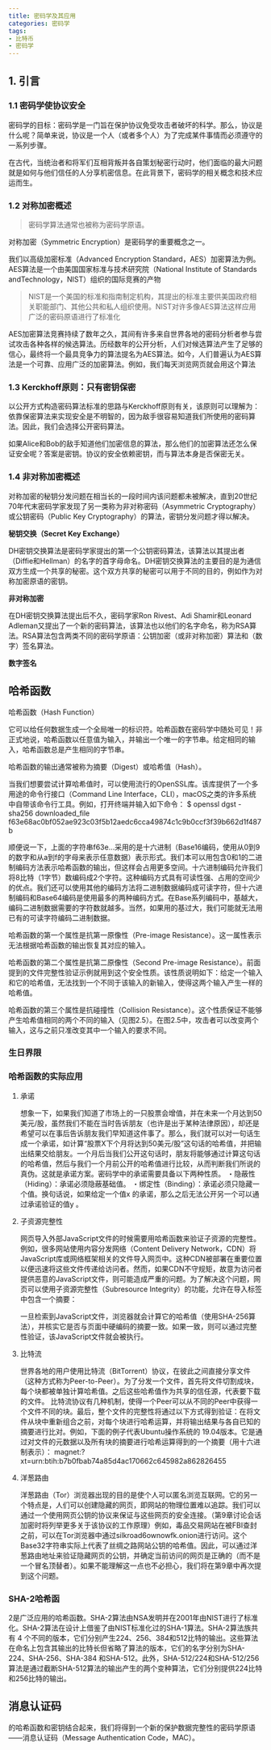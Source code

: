```yaml
---
title: 密码学及其应用
categories: 密码学
tags: 
- 比特币
- 密码学
---
```


<!-- 密码学是一门旨在保护协议免受攻击者破坏的科学。 -->

## 1. 引言

### 1.1 密码学使协议安全

密码学的目标：密码学是一门旨在保护协议免受攻击者破坏的科学。那么，协议是什么呢？简单来说，协议是一个人（或者多个人）为了完成某件事情而必须遵守的一系列步骤。

在古代，当统治者和将军们互相背叛并各自策划秘密行动时，他们面临的最大问题就是如何与他们信任的人分享机密信息。在此背景下，密码学的相关概念和技术应运而生。



### 1.2 对称加密概述

> 密码学算法通常也被称为密码学原语。

对称加密（Symmetric Encryption）是密码学的重要概念之一。

我们以高级加密标准（Advanced Encryption Standard，AES）加密算法为例。AES算法是一个由美国国家标准与技术研究院（National Institute of Standards andTechnology，NIST）组织的国际竞赛的产物

> NIST是一个美国的标准和指南制定机构，其提出的标准主要供美国政府相关职能部门、其他公共和私人组织使用。NIST对许多像AES算法这样应用广泛的密码原语进行了标准化

AES加密算法竞赛持续了数年之久，其间有许多来自世界各地的密码分析者参与尝试攻击各种各样的候选算法。历经数年的公开分析，人们对候选算法产生了足够的信心，最终将一个最具竞争力的算法提名为AES算法。如今，人们普遍认为AES算法是一个可靠、应用广泛的加密算法。例如，我们每天浏览网页就会用这个算法



### 1.3 Kerckhoff原则：只有密钥保密

以公开方式构造密码算法标准的思路与Kerckhoff原则有关，该原则可以理解为：依靠保密算法来实现安全是不明智的，因为敌手很容易知道我们所使用的密码算法。因此，我们会选择公开密码算法。

如果Alice和Bob的敌手知道他们加密信息的算法，那么他们的加密算法还怎么保证安全呢？答案是密钥。协议的安全依赖密钥，而与算法本身是否保密无关。

### 1.4 非对称加密概述

对称加密的秘钥分发问题在相当长的一段时间内该问题都未被解决，直到20世纪70年代末密码学家发现了另一类称为非对称密码（Asymmetric Cryptography）或公钥密码（Public Key Cryptography）的算法，密钥分发问题才得以解决。

**秘钥交换（Secret Key Exchange）**

DH密钥交换算法是密码学家提出的第一个公钥密码算法，该算法以其提出者（Diffie和Hellman）的名字的首字母命名。DH密钥交换算法的主要目的是为通信双方生成一个共享的秘密。这个双方共享的秘密可以用于不同的目的，例如作为对称加密原语的密钥。

**非对称加密**

在DH密钥交换算法提出后不久，密码学家Ron Rivest、Adi Shamir和Leonard Adleman又提出了一个新的密码算法，该算法也以他们的名字命名，称为RSA算法。RSA算法包含两类不同的密码学原语：公钥加密（或非对称加密）算法和（数字）签名算法。

**数字签名**



## 哈希函数

哈希函数（Hash Function）

它可以给任何数据生成一个全局唯一的标识符。哈希函数在密码学中随处可见！非正式地说，哈希函数以任意值为输入，并输出一个唯一的字节串。给定相同的输入，哈希函数总是产生相同的字节串。

哈希函数的输出通常被称为摘要（Digest）或哈希值（Hash）。

当我们想要尝试计算哈希值时，可以使用流行的OpenSSL库。该库提供了一个多用途的命令行接口（Command Line Interface，CLI），macOS之类的许多系统中自带该命令行工具。例如，打开终端并输入如下命令：
$ openssl dgst -sha256 downloaded_file
f63e68ac0bf052ae923c03f5b12aedc6cca49874c1c9b0ccf3f39b662d1f487b

顺便说一下，上面的字符串f63e...采用的是十六进制（Base16编码，使用从0到9的数字和从a到f的字母来表示任意数据）表示形式。我们本可以用包含0和1的二进制编码方法表示哈希函数的输出，但这样会占用更多空间。十六进制编码允许我们将8比特（1字节）数编码成2个字符。这种编码方式具有可读性强、占用的空间少的优点。我们还可以使用其他的编码方法将二进制数据编码成可读字符，但十六进制编码和Base64编码是使用最多的两种编码方式。在Base系列编码中，基越大，编码二进制数据需要的字符数就越多。当然，如果用的基过大，我们可能就无法用已有的可读字符编码二进制数据。

哈希函数的第一个属性是抗第一原像性（Pre-image Resistance）。这一属性表示无法根据哈希函数的输出恢复其对应的输入。

哈希函数的第二个属性是抗第二原像性（Second Pre-image Resistance）。前面提到的文件完整性验证示例就用到这个安全性质。该性质说明如下：给定一个输入和它的哈希值，无法找到一个不同于该输入的新输入，使得这两个输入产生一样的哈希值。

哈希函数的第三个属性是抗碰撞性（Collision Resistance）。这个性质保证不能够产生哈希值相同的两个不同的输入（见图2.5）。在图2.5中，攻击者可以改变两个输入，这与之前只准改变其中一个输入的要求不同。



### 生日界限



### 哈希函数的实际应用

1. 承诺

   想象一下，如果我们知道了市场上的一只股票会增值，并在未来一个月达到50美元/股，虽然我们不能在当时告诉朋友（也许是出于某种法律原因），却还是希望可以在事后告诉朋友我们早知道这件事了。那么，我们就可以对一句话生成一个承诺，如计算“股票X下个月将达到50美元/股”这句话的哈希值，并把输出结果交给朋友。一个月后当我们公开这句话时，朋友将能够通过计算这句话的哈希值，然后与我们一个月前公开的哈希值进行比较，从而判断我们所说的真伪。这就是承诺方案。密码学中的承诺需要具备以下两种性质。
   ・隐蔽性（Hiding）：承诺必须隐蔽基础值。
   ・绑定性（Binding）：承诺必须只隐藏一个值。换句话说，如果给定一个值x
   的承诺，那么之后无法公开另一个可以通过承诺验证的值y
   。

2. 子资源完整性

   网页导入外部JavaScript文件的时候需要用哈希函数来验证子资源的完整性。例如，很多网站使用内容分发网络（Content Delivery Network，CDN）将JavaScript库或网络框架相关的文件导入网页中。这种CDN被部署在重要位置以便迅速将这些文件传递给访问者。然而，如果CDN不守规矩，故意为访问者提供恶意的JavaScript文件，则可能造成严重的问题。为了解决这个问题，网页可以使用子资源完整性（Subresource Integrity）的功能，允许在导入标签中包含一个摘要：
   <script src=”https://code.jquery.com/jquery-2.1.4.min.js”
      integrity=”sha256-8WqyJLuWKRBVhxXIL1jBDD7SDxU936oZkCnx
   QbWwJVw=”></script>
   一旦检索到JavaScript文件，浏览器就会计算它的哈希值（使用SHA-256算法），并核实它是否与页面中硬编码的摘要一致。如果一致，则可以通过完整性验证，该JavaScript文件就会被执行。

3. 比特流

   世界各地的用户使用比特流（BitTorrent）协议，在彼此之间直接分享文件（这种方式称为Peer-to-Peer）。为了分发一个文件，首先将文件切割成块，每个块都被单独计算哈希值。之后这些哈希值作为共享的信任源，代表要下载的文件。
   比特流协议有几种机制，使得一个Peer可以从不同的Peer中获得一个文件不同的块。最后，整个文件的完整性将通过以下方式得到验证：在将文件从块中重新组合之前，对每个块进行哈希运算，并将输出结果与各自已知的摘要进行比对。例如，下面的例子代表Ubuntu操作系统的 19.04版本。它是通过对文件的元数据以及所有块的摘要进行哈希运算得到的一个摘要（用十六进制表示）：
   magnet:?xt=urn:btih:b7b0fbab74a85d4ac170662c645982a862826455

4. 洋葱路由

   洋葱路由（Tor）浏览器出现的目的是使个人可以匿名浏览互联网。它的另一个特点是，人们可以创建隐藏的网页，即网站的物理位置难以追踪。我们可以通过一个使用网页公钥的协议来保证与这些网页的安全连接。（第9章讨论会话加密时将列举更多关于该协议的工作原理）例如，毒品交易网站在被FBI查封之前，可以在Tor浏览器中通过silkroad6ownowfk.onion进行访问。这个Base32字符串实际上代表了丝绸之路网站公钥的哈希值。因此，可以通过洋葱路由地址来验证隐藏网页的公钥，并确定当前访问的网页是正确的（而不是一个冒名顶替者）。如果不能理解这一点也不必担心，我们将在第9章中再次提到这个问题。



### SHA-2哈希函

2是广泛应用的哈希函数。SHA-2算法由NSA发明并在2001年由NIST进行了标准化。SHA-2算法在设计上借鉴了由NIST标准化过的SHA-1算法。SHA-2算法族共有 4 个不同的版本，它们分别产生224、256、384和512比特的输出。这些算法在命名上包含其输出的比特长但省略了算法的版本，它们的名字分别为SHA-224、SHA-256、SHA-384 和SHA-512。此外，SHA-512/224和SHA-512/256算法是通过截断SHA-512算法的输出产生的两个变种算法，它们分别提供224比特和256比特的输出。





## 消息认证码

的哈希函数和密钥结合起来，我们将得到一个新的保护数据完整性的密码学原语——消息认证码（Message Authentication Code，MAC）。
